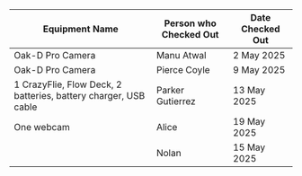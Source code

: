 | Equipment Name | Person who Checked Out | Date Checked Out |
|---------------|------------------------|-----------------|
| Oak-D Pro Camera | Manu Atwal   | 2 May 2025 |
| Oak-D Pro Camera | Pierce Coyle   | 9 May 2025 |
| 1 CrazyFlie, Flow Deck, 2 batteries, battery charger, USB cable | Parker Gutierrez  | 13 May 2025 |
| One webcam | Alice | 19 May 2025 |
| | Nolan | 15 May 2025 |

